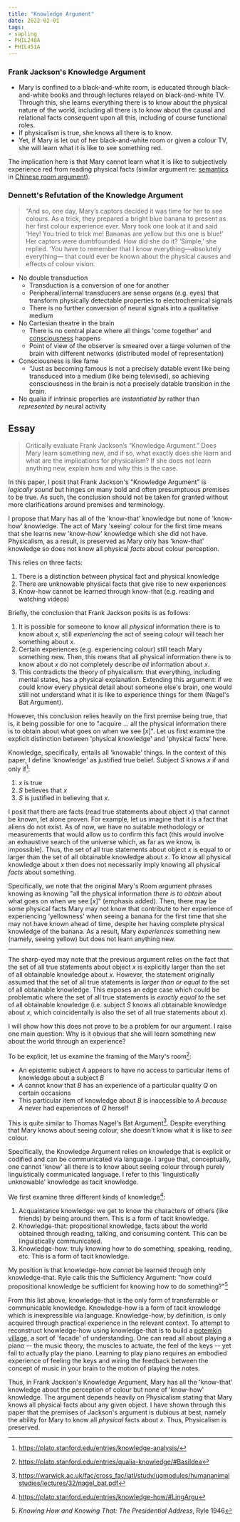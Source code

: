 ```yaml
---
title: "Knowledge Argument"
date: 2022-02-01
tags:
- sapling
- PHIL240A
- PHIL451A
---
```


### Frank Jackson's Knowledge Argument
- Mary is confined to a black-and-white room, is educated through black-and-white books and through lectures relayed on black-and-white TV. Through this, she learns everything there is to know about the physical nature of the world, including all there is to know about the causal and relational facts consequent upon all this, including of course functional roles.
- If physicalism is true, she knows all there is to know.
- Yet, if Mary is let out of her black-and-white room or given a colour TV, she will learn what it is like to see something red.

The implication here is that Mary cannot learn what it is like to subjectively experience red from reading physical facts (similar argument re: [semantics](thoughts/semantics.md) in [Chinese room argument](thoughts/Chinese%20room%20argument.md)).

### Dennett's Refutation of the Knowledge Argument

> “And so, one day, Mary’s captors decided it was time for her to see colours. As a trick, they prepared a bright blue banana to present as her first colour experience ever. Mary took one look at it and said ‘Hey! You tried to trick me! Bananas are yellow but this one is blue!’ Her captors were dumbfounded. How did she do it? ‘Simple,’ she replied. ‘You have to remember that I know everything—absolutely everything— that could ever be known about the physical causes and effects of colour vision.

- No double transduction
	- Transduction is a conversion of one for another
	- Peripheral/internal transducers are sense organs (e.g. eyes) that transform physically detectable properties to electrochemical signals
	- There is no further conversion of neural signals into a qualitative medium
- No Cartesian theatre in the brain
	- There is no central place where all things 'come together' and [consciousness](thoughts/consciousness.md) happens
	- Point of view of the observer is smeared over a large volumen of the brain with different networks (distributed model of representation)
- Consciousness is like fame
	- “Just as becoming famous is not a precisely datable event like being transduced into a medium (like being televised), so achieving consciousness in the brain is not a precisely datable transition in the brain.
- No qualia if intrinsic properties are *instantiated by* rather than *represented by* neural activity

## Essay
> Critically evaluate Frank Jackson’s “Knowledge Argument.” Does Mary learn something new, and if so, what exactly does she learn and what are the implications for physicalism? If she does not learn anything new, explain how and why this is the case.

In this paper, I posit that Frank Jackson's "Knowledge Argument" is *logically sound* but hinges on many bold and often presumptuous premises to be true. As such, the conclusion should not be taken for granted without more clarifications around premises and terminology.

I propose that Mary has all of the 'know-that' knowledge but none of 'know-how' knowledge. The act of Mary 'seeing' colour for the first time means that she learns new 'know-how' knowledge which she did not have. Physicalism, as a result, is preserved as Mary only has 'know-that' knowledge so does not know all physical *facts* about colour perception.

This relies on three facts:
1. There is a distinction between physical fact and physical knowledge
1. There are unknowable physical facts that give rise to new experiences
2. Know-how cannot be learned through know-that (e.g. reading and watching videos)

Briefly, the conclusion that Frank Jackson posits is as follows:

1. It is possible for someone to know all *physical* information there is to know about $x$, still *experiencing* the act of seeing colour will teach her something about $x$.
2. Certain experiences (e.g. experiencing colour) still teach Mary something new. Then, this means that all physical information there is to know about $x$ do not completely describe *all* information about $x$.
3. This contradicts the theory of physicalism: that everything, including mental states, has a physical explanation. Extending this argument: if we could know every physical detail about someone else's brain, one would still not understand what it is like to experience things for them (Nagel's Bat Argument).

However, this conclusion relies heavily on the first premise being true, that is, it being possible for one to "acquire ... all the physical information there is to obtain about what goes on when we see [$x$]". Let us first examine the explicit distinction between 'physical knowledge' and 'physical facts' here.

Knowledge, specifically, entails all 'knowable' things. In the context of this paper, I define 'knowledge' as justified true belief. Subject $S$ knows $x$ if and only if[^1]:

1. $x$ is true
2. $S$ believes that $x$
3. $S$ is justified in believing that $x$.

I posit that there are facts (read true statements about object $x$) that cannot be known, let alone proven. For example, let us imagine that it is a fact that aliens do not exist. As of now, we have no suitable methodology or measurements that would allow us to confirm this fact (this would involve an exhaustive search of the universe which, as far as we know, is impossible). Thus, the set of all true statements about object $x$ is equal to or larger than the set of all obtainable knowledge about $x$. To know all physical knowledge about $x$ then does not necessarily imply knowing all physical *facts* about something.

Specifically, we note that the original Mary's Room argument phrases knowing as knowing "all the physical information *there is to obtain* about what goes on when we see [$x$]" (emphasis added). Then, there may be some physical facts Mary may not know that contribute to her experience of experiencing 'yellowness' when seeing a banana for the first time that she may not have known ahead of time, despite her having complete physical knowledge of the banana. As a result, Mary *experiences* something new (namely, seeing yellow) but does not learn anything new.

---

The sharp-eyed may note that the previous argument relies on the fact that the set of all true statements about object $x$ is explicitly larger than the set of all obtainable knowledge about $x$. However, the statement originally assumed that the set of all true statements is *larger than or equal to* the set of all obtainable knowledge. This exposes an edge case which could be problematic where the set of all true statements is *exactly equal to* the set of all obtainable knowledge (i.e. subject $S$ knows all obtainable knowledge about $x$, which coincidentally is also the set of all true statements about $x$).

I will show how this does not prove to be a problem for our argument. I raise one main question: Why is it obvious that she will learn something new about the world through an experience?

To be explicit, let us examine the framing of the Mary's room[^2]:

- An epistemic subject _A_ appears to have no access to particular items of knowledge about a subject _B_
- _A_ cannot know that _B_ has an experience of a particular quality _Q_ on certain occasions
- This particular item of knowledge about _B_ is inaccessible to _A_ _because_ _A_ never had experiences of _Q_ herself

This is quite similar to Thomas Nagel's Bat Argument[^3]. Despite everything that Mary knows about seeing colour, she doesn't know what it is like to *see* colour.

Specifically, the Knowledge Argument relies on knowledge that is explicit or codified and can be communicated via language. I argue that, conceptually, one cannot 'know' all there is to know about seeing colour through purely linguistically communicated language. I refer to this 'linguistically unknowable' knowledge as tacit knowledge.

We first examine three different kinds of knowledge[^4]:

1. Acquaintance knowledge: we get to know the characters of others (like friends) by being around them. This is a form of tacit knowledge.
2. Knowledge-that: propositional knowledge, facts about the world obtained through reading, talking, and consuming content. This can be linguistically communicated.
3. Knowledge-how: truly knowing how to do something, speaking, reading, etc. This is a form of tacit knowledge.

My position is that knowledge-how *cannot* be learned through only knowledge-that. Ryle calls this the Sufficiency Argument: "how could propositional knowledge be sufficient for knowing how to do something?"[^5]

From this list above, knowledge-that is the only form of transferrable or communicable knowledge. Knowledge-how is a form of tacit knowledge which is inexpressible via language. Knowledge-how, by definition, is only acquired through practical experience in the relevant context. To attempt to reconstruct knowledge-how using knowledge-that is to build a [potemkin village](thoughts/potemkin%20village.md), a sort of 'facade' of understanding. One can read all about playing a piano -- the music theory, the muscles to actuate, the feel of the keys -- yet fail to actually play the piano. Learning to play piano requires an embodied experience of feeling the keys and wiring the feedback between the concept of music in your brain to the motion of playing the notes.

Thus, in Frank Jackson's Knowledge Argument, Mary has all the 'know-that' knowledge about the perception of colour but none of 'know-how' knowledge. The argument depends heavily on Physicalism stating that Mary knows all physical facts about any given object. I have shown through this paper that the premises of Jackson's argument is dubious at best, namely the ability for Mary to know all *physical* facts about $x$. Thus, Physicalism is preserved.

[^1]: https://plato.stanford.edu/entries/knowledge-analysis/
[^2]: https://plato.stanford.edu/entries/qualia-knowledge/#BasiIdea
[^3]: https://warwick.ac.uk/fac/cross_fac/iatl/study/ugmodules/humananimalstudies/lectures/32/nagel_bat.pdf
[^4]: https://plato.stanford.edu/entries/knowledge-how/#LingArgu
[^5]: *Knowing How and Knowing That: The Presidential Address*, Ryle 1946